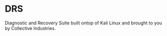 # DRS

Diagnostic and Recovery Suite built ontop of Kali Linux and brought to you by Collective Industries.

